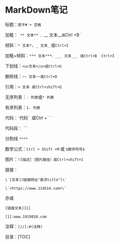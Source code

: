 # MarkDown笔记

标题：`若干# + 空格`

加粗：` ** 文本** 、`__ 文本__`或`Ctrl +B `

倾斜：`* 文本*`、`_ 文本_` 或`Ctrl+I`

加粗+倾斜：`*** 文本***、___ 文本___ 或Ctrl+B  Ctrl+I`

下划线：`<u>文本</u>或Ctrl+U`

删除线：`~~ 文本~~或Ctrl+D`

引用：`> 文本 或Ctrl+shift+Q`

无序列表：`- 列表`或`* 列表`

有序列表：`1. 列表`

代码：\`代码\`  或Ctrl + \` `

代码段： \`\`\`

分割线 `****`

数学公式：`Ctrl + Shift +M` 或 `$数学符号$`

图片：`![描述]（图片路径）或Ctrl+shift+I`

链接：

```
\`[文本](链接网址"悬浮title")\`

\`<https://www.114514.com>\`
```

亦或

```
[链接文本][1]

[1]:www.1919810.com
```

注释：`[//]:#(注释)`

目录：[TOC]
